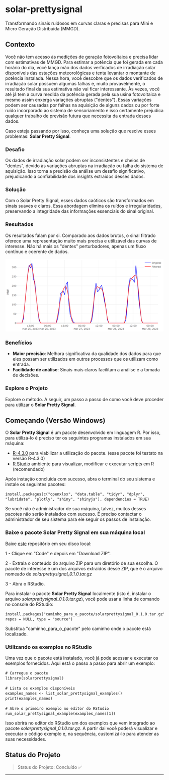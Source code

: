 # solar-prettysignal
Transformando sinais ruidosos em curvas claras e precisas para Mini e Micro Geração Distribuída (MMGD).

## Contexto
Você não tem acesso às medições de geração fotovoltaica e precisa lidar com estimativas de MMGD. Para estimar a potência que foi gerada em cada horário do dia, você lança mão dos dados verficados de irradiação solar disponíveis das estações meteorológicas e tenta levantar o montante de potência instalada. Nessa hora, você descobre que os dados verificados de irradiação solar possuem algumas falhas e, muito provavelmente, o resultado final da sua estimativa não vai ficar interessante. Às vezes, você até já tem a curva medida da potência gerada pela sua usina fotovoltaica e mesmo assim enxerga variações abruptas ("dentes"). Essas variações podem ser causadas por falhas na aquisição de alguns dados ou por forte ruído incorporado ao sistema de sensoriamento e isso certamente prejudica qualquer trabalho de previsão futura que necessita da entrada desses dados.

Caso esteja passando por isso, conheça uma solução que resolve esses problemas: **Solar Pretty Signal**.

### Desafio

Os dados de irradiação solar podem ser inconsistentes e cheios de "dentes", devido às variações abruptas na irradiação ou falha do sistema de aquisição. Isso torna a precisão da análise um desafio significativo, prejudicando a confiabilidade dos insights extraídos desses dados.

### Solução

Com o Solar Pretty Signal, esses dados caóticos são transformados em sinais suaves e claros. Essa abordagem elimina os ruídos e irregularidades, preservando a integridade das informações essenciais do sinal original.

### Resultados

Os resultados falam por si. Comparado aos dados brutos, o sinal filtrado oferece uma representação muito mais precisa e utilizável das curvas de interesse. Não há mais os "dentes" perturbadores, apenas um fluxo contínuo e coerente de dados.

![Texto alternativo](img/exemplo2.png "Texto de título opcional")

### Benefícios

- **Maior precisão**: Melhora significativa da qualidade dos dados para que eles possam ser utilizados em outros processos que os utilizam como entrada.
- **Facilidade de análise**: Sinais mais claros facilitam a análise e a tomada de decisões.

### Explore o Projeto

Explore o método. A seguir, um passo a passo de como você deve proceder para utilizar o **Solar Pretty Signal**.

## Começando (Versão Windows)

O **Solar Pretty Signal** é um pacote desenvolvido em linguagem R. Por isso, para utilizá-lo é preciso ter os seguintes programas instalados em sua máquina: 
* [R-4.3.0](https://cran.r-project.org/bin/windows/base/old/4.3.0/) para viabilizar a utilização do pacote. (esse pacote foi testato na versão R-4.3.0)
* [R Studio](https://posit.co/download/rstudio-desktop/) ambiente para visualizar, modificar e executar scripts em R (recomendado)

Após instação concluída com sucesso, abra o terminal do seu sistema e instale os seguintes pacotes:

```
install.packages(c("openxlsx", "data.table", "tidyr", "dplyr", "lubridate", "plotly", "shiny", "shinyjs"), dependencies = TRUE)
```
Se você não é administrador de sua máquina, talvez, muitos desses pacotes não serão instalados com sucesso. É preciso contactar o administrador de seu sistema para ele seguir os passos de instalação.

### Baixe o pacote Solar Pretty Signal em sua máquina local
Baixe [este](https://github.com/robsondonato/solar-prettysignal) repositório em seu disco local:

1 - Clique em "Code" e depois em "Download ZIP".

2 - Extraia o conteúdo do arquivo ZIP para um diretório de sua escolha. O pacote de interesse é um dos arquivos extraídos desse ZIP, que é o arquivo nomeado de *solarprettysignal_0.1.0.tar.gz*

3 - Abra o RStudio.

Para instalar o pacote **Solar Pretty Signal** localmente (isto é, instalar o arquivo *solarprettysignal_0.1.0.tar.gz*), você pode usar a linha de comando no console do RStudio:

```
install.packages("caminho_para_o_pacote/solarprettysignal_0.1.0.tar.gz", repos = NULL, type = "source")
```
Substitua "caminho_para_o_pacote" pelo caminho onde o pacote está localizado.

### Utilizando os exemplos no RStudio
Uma vez que o pacote está instalado, você já pode acessar e executar os exemplos fornecidos. Aqui está o passo a passo para abrir um exemplo:

```
# Carregue o pacote
library(solarprettysignal)

# Lista os exemplos disponíveis
examples_names <- list_solar_prettysignal_examples()
print(examples_names)

# Abre o primeiro exemplo no editor do RStudio
run_solar_prettysignal_example(examples_names[1])
```
Isso abrirá no editor do RStudio um dos exemplos que vem integrado ao pacote *solarprettysignal_0.1.0.tar.gz*. A partir dai você poderá visualizar e executar o código exemplo e, na sequência, customizá-lo para atender as suas necessidades.

## Status do Projeto
> Status do Projeto: Concluído :white_check_mark:

---

